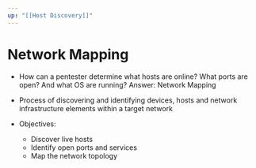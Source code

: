 ```yaml
---
up: "[[Host Discovery]]"
---
```


# Network Mapping

- How can a pentester determine what hosts are online? What ports are open? And what OS are running? Answer: Network Mapping
- Process of discovering and identifying devices, hosts and network infrastructure elements within a target network
 
 - Objectives:
	 - Discover live hosts
	 - Identify open ports and services
	 - Map the network topology
